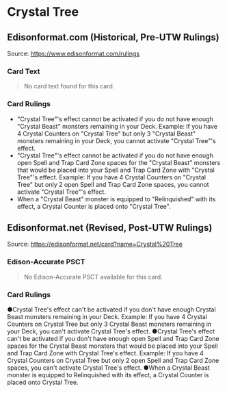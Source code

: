 # Crystal Tree

## Edisonformat.com (Historical, Pre-UTW Rulings)

Source: https://www.edisonformat.com/rulings

### Card Text

> No card text found for this card.

### Card Rulings

*   "Crystal Tree"'s effect cannot be activated if you do not have enough "Crystal Beast" monsters remaining in your Deck. Example: If you have 4 Crystal Counters on "Crystal Tree" but only 3 "Crystal Beast" monsters remaining in your Deck, you cannot activate "Crystal Tree"'s effect.
*   "Crystal Tree"'s effect cannot be activated if you do not have enough open Spell and Trap Card Zone spaces for the "Crystal Beast" monsters that would be placed into your Spell and Trap Card Zone with "Crystal Tree"'s effect. Example: If you have 4 Crystal Counters on "Crystal Tree" but only 2 open Spell and Trap Card Zone spaces, you cannot activate "Crystal Tree"'s effect.
*   When a "Crystal Beast" monster is equipped to "Relinquished" with its effect, a Crystal Counter is placed onto "Crystal Tree".

## Edisonformat.net (Revised, Post-UTW Rulings)

Source: https://edisonformat.net/card?name=Crystal%20Tree

### Edison-Accurate PSCT

> No Edison-Accurate PSCT available for this card.

### Card Rulings

●Crystal Tree's effect can't be activated if you don't have enough Crystal Beast monsters remaining in your Deck. Example: If you have 4 Crystal Counters on Crystal Tree but only 3 Crystal Beast monsters remaining in your Deck, you can't activate Crystal Tree's effect.
●Crystal Tree's effect can't be activated if you don't have enough open Spell and Trap Card Zone spaces for the Crystal Beast monsters that would be placed into your Spell and Trap Card Zone with Crystal Tree's effect. Example: If you have 4 Crystal Counters on Crystal Tree but only 2 open Spell and Trap Card Zone spaces, you can't activate Crystal Tree's effect.
●When a Crystal Beast monster is equipped to Relinquished with its effect, a Crystal Counter is placed onto Crystal Tree.
            